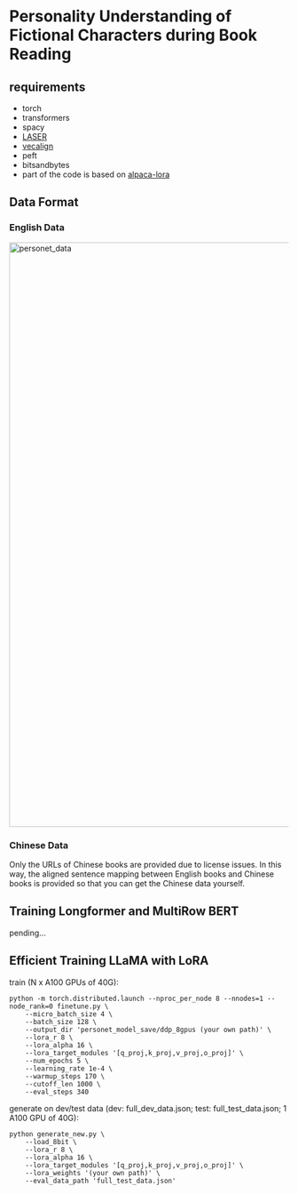# Personality Understanding of Fictional Characters during Book Reading

## requirements
* torch
* transformers
* spacy
* [LASER](https://github.com/facebookresearch/LASER)
* [vecalign](https://github.com/thompsonb/vecalign)
* peft
* bitsandbytes
* part of the code is based on [alpaca-lora](https://github.com/tloen/alpaca-lora)

## Data Format
### English Data
<img width="1052" alt="personet_data" src="https://github.com/Gorov/personet_acl23/assets/49872515/be618ba5-36ff-4bf3-b7a1-468c3482f5dc">

### Chinese Data
Only the URLs of Chinese books are provided due to license issues. In this way, the aligned sentence mapping between English books and Chinese books is provided so that you can get the Chinese data yourself. 

## Training Longformer and MultiRow BERT

pending...

## Efficient Training LLaMA with LoRA

train (N x A100 GPUs of 40G):
```
python -m torch.distributed.launch --nproc_per_node 8 --nnodes=1 --node_rank=0 finetune.py \
    --micro_batch_size 4 \
    --batch_size 128 \
    --output_dir 'personet_model_save/ddp_8gpus (your own path)' \
    --lora_r 8 \
    --lora_alpha 16 \
    --lora_target_modules '[q_proj,k_proj,v_proj,o_proj]' \
    --num_epochs 5 \
    --learning_rate 1e-4 \
    --warmup_steps 170 \
    --cutoff_len 1000 \
    --eval_steps 340
```

generate on dev/test data (dev: full_dev_data.json; test: full_test_data.json; 1 A100 GPU of 40G):
```
python generate_new.py \
    --load_8bit \
    --lora_r 8 \
    --lora_alpha 16 \
    --lora_target_modules '[q_proj,k_proj,v_proj,o_proj]' \
    --lora_weights '(your own path)' \
    --eval_data_path 'full_test_data.json'
```
